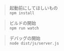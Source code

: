 >起動前にしてほしいもの<br>
```npm install```

>ビルドの開始<br>
```npm run watch```
 
>デバッグの開始<br>
```node dist/js/server.js```

